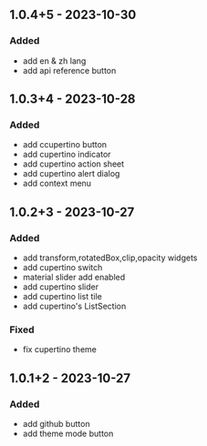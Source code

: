 ## 1.0.4+5 - 2023-10-30
### Added
- add en & zh lang
- add api reference button

## 1.0.3+4 - 2023-10-28
### Added
- add ccupertino button
- add cupertino indicator
- add cupertino action sheet
- add cupertino alert dialog
- add context menu

## 1.0.2+3 - 2023-10-27
### Added
- add transform,rotatedBox,clip,opacity widgets
- add cupertino switch
- material slider add enabled
- add cupertino slider
- add cupertino list tile
- add cupertino's ListSection

### Fixed
- fix cupertino theme

## 1.0.1+2 - 2023-10-27
### Added
- add github button
- add theme mode button